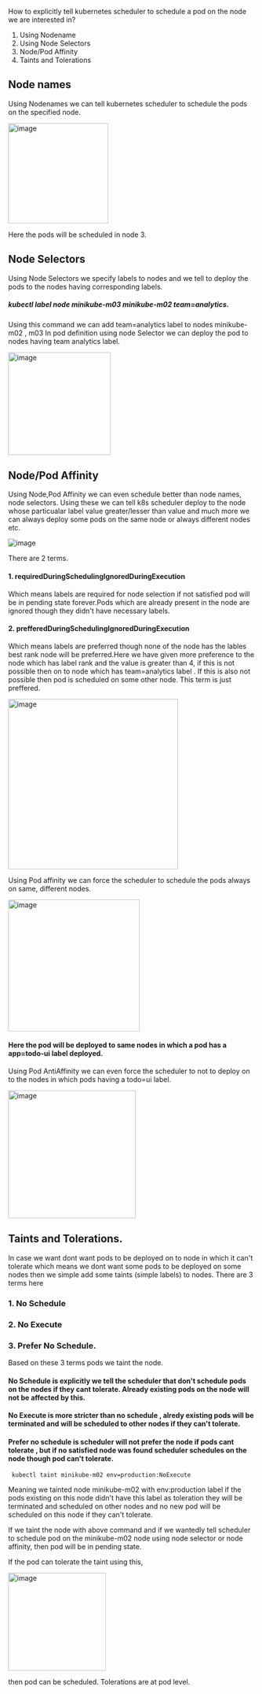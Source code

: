 How to explicitly tell kubernetes scheduler to schedule a pod on the node we are interested in?

1. Using Nodename
2. Using Node Selectors
3. Node/Pod Affinity
4. Taints and Tolerations
 ## Node names
 Using Nodenames we can tell kubernetes scheduler to schedule the pods on the specified node.
 
  <img width="204" alt="image" src="https://github.com/KORLA2/Kubernetes/assets/96729391/8ef7b8c6-b594-4f94-97cd-0662c81d3b74"/>
  
  Here the pods will be scheduled in node 3.
  ## Node Selectors
  Using Node Selectors we specify labels to nodes and we tell to deploy the pods to the nodes having corresponding labels.

   ##### kubectl  label node minikube-m03 minikube-m02 team=analytics.

  Using this command we can add team=analytics label to nodes  minikube-m02 , m03 In pod definition using node Selector we can deploy the pod to nodes having
  team analytics label.

  <img width="209" alt="image" src="https://github.com/KORLA2/Kubernetes/assets/96729391/2dfbc11f-04ef-49e2-97f8-f08de80a465d"/>
  
## Node/Pod Affinity
Using Node,Pod  Affinity we can even schedule better than node names, node selectors. Using these we can tell k8s scheduler deploy to the node whose 
particualar label value greater/lesser than value and much more we can always deploy some pods on the same node or always different nodes etc.
 
 ![image](https://github.com/KORLA2/Kubernetes/assets/96729391/ce24e5a4-3b3b-45a2-bd39-ab325f19ed34)


   There are 2 terms. 
 
#### 1. requiredDuringSchedulingIgnoredDuringExecution
 Which means labels are required for node selection if not satisfied pod will be in pending state forever.Pods which are already present in the node are ignored 
 though they didn't have necessary labels.

#### 2. prefferedDuringSchedulingIgnoredDuringExecution
 Which means labels are preferred though none of the node has the lables best rank node will be preferred.Here we have given more preference to the node which has 
label rank and the value is greater than 4, if this is not possible then on to node which has team=analytics label . If this is also not possible then pod is 
 scheduled on some other node. This term is just preffered.
 
 <img width="346" alt="image" src="https://github.com/KORLA2/Kubernetes/assets/96729391/b8f6eddf-0a4e-47f1-a0c6-06e4161d6630"/>

  Using Pod affinity we can force the scheduler to schedule the pods always on same, different nodes. 
       
 <img width="268" alt="image" src="https://github.com/KORLA2/Kubernetes/assets/96729391/be3d3347-22ce-45b1-b4cc-3f34d9f62337"/>
          
   #### Here the pod will be deployed to same nodes in which a pod has a app=todo-ui label deployed.

 Using Pod AntiAffinity we can even force the scheduler to not to deploy on to the nodes in which pods having a todo=ui label.
       
  <img width="260" alt="image" src="https://github.com/KORLA2/Kubernetes/assets/96729391/7ec55b3c-a236-42f2-900a-ea39c281cf3a"/>

## Taints and Tolerations.

In case we want dont want pods to be deployed on to node in which it can't tolerate which means we dont want some pods to be deployed on some nodes then we simple add some taints (simple labels) to nodes. There are 3 terms here

  ### 1. No Schedule
  ### 2. No Execute
  ### 3. Prefer No Schedule.

  Based on these 3 terms pods  we taint the node. 
#### No Schedule is explicitly we tell the scheduler that don't schedule pods on the nodes if they cant tolerate. Already existing pods on the node will not be affected by this.  

#### No Execute is more stricter than no schedule , alredy existing pods will be terminated and will be scheduled to other nodes if they can't tolerate.

#### Prefer no schedule is scheduler will not prefer the node if pods cant tolerate , but if no satisfied node was found scheduler schedules on the node though pod can't tolerate. 

     kubectl taint minikube-m02 env=production:NoExecute
Meaning we tainted node minikube-m02 with env:production label if the pods existing on this node didn't have this label as toleration they will be terminated and scheduled on other nodes and no new pod will be scheduled on this node if they can't tolerate.

If we taint the node with above command and if we wantedly tell scheduler to schedule pod on the minikube-m02 node using node selector or node affinity, then pod will be in pending state.

If the pod can tolerate the taint using this,

 <img width="199" alt="image" src="https://github.com/KORLA2/Kubernetes/assets/96729391/22e75c8a-b209-45ba-89a9-8958bde84d6f">

then pod can be scheduled.
Tolerations are at pod level.

  



